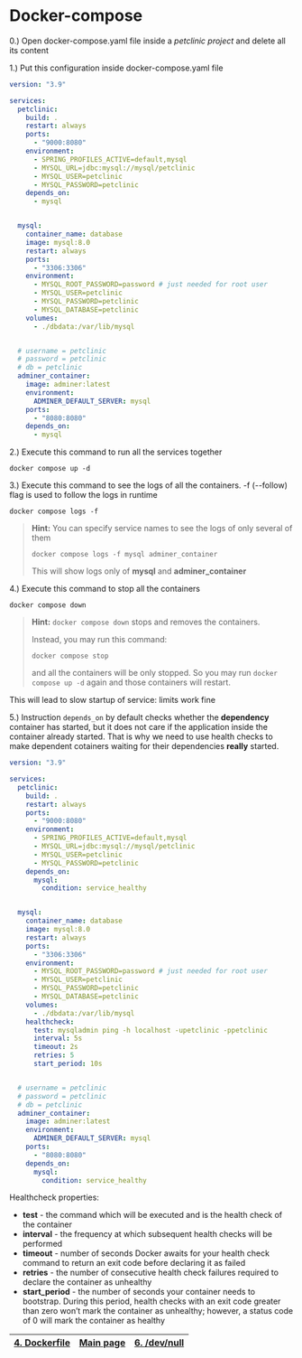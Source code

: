 # Docker-compose

0.) Open docker-compose.yaml file inside a _petclinic project_ and delete all its content

1.) Put this configuration inside docker-compose.yaml file

```yaml
version: "3.9"

services:
  petclinic:
    build: .
    restart: always
    ports:
      - "9000:8080"
    environment:
      - SPRING_PROFILES_ACTIVE=default,mysql
      - MYSQL_URL=jdbc:mysql://mysql/petclinic
      - MYSQL_USER=petclinic
      - MYSQL_PASSWORD=petclinic
    depends_on:
      - mysql


  mysql:
    container_name: database
    image: mysql:8.0
    restart: always
    ports:
      - "3306:3306"
    environment:
      - MYSQL_ROOT_PASSWORD=password # just needed for root user
      - MYSQL_USER=petclinic
      - MYSQL_PASSWORD=petclinic
      - MYSQL_DATABASE=petclinic
    volumes:
      - ./dbdata:/var/lib/mysql


  # username = petclinic
  # password = petclinic
  # db = petclinic
  adminer_container:
    image: adminer:latest
    environment:
      ADMINER_DEFAULT_SERVER: mysql
    ports:
      - "8080:8080"
    depends_on:
      - mysql

```
2.) Execute this command to run all the services together

```shell
docker compose up -d
```

3.) Execute this command to see the logs of all the containers.
-f (--follow) flag is used to follow the logs in runtime

```shell
docker compose logs -f
```

> **Hint:** You can specify service names to see the logs of only several of them
> ```
> docker compose logs -f mysql adminer_container
> ```
> This will show logs only of **mysql** and **adminer_container**

4.) Execute this command to stop all the containers

```shell
docker compose down
```

> **Hint:** ```docker compose down``` stops and removes the containers.
>
> Instead, you may run this command:
> ```shell
> docker compose stop
> ```
> and all the containers will be only stopped. So you may run ```docker compose up -d``` again and those containers will restart.

This will lead to slow startup of service: limits work fine


5.) Instruction ```depends_on``` by default checks whether the **dependency**
container has started, but it does not care if the application inside the container
already started. That is why we need to use health checks to make dependent cotainers 
waiting for their dependencies **really** started.

```yaml
version: "3.9"

services:
  petclinic:
    build: .
    restart: always
    ports:
      - "9000:8080"
    environment:
      - SPRING_PROFILES_ACTIVE=default,mysql
      - MYSQL_URL=jdbc:mysql://mysql/petclinic
      - MYSQL_USER=petclinic
      - MYSQL_PASSWORD=petclinic
    depends_on:
      mysql:
        condition: service_healthy


  mysql:
    container_name: database
    image: mysql:8.0
    restart: always
    ports:
      - "3306:3306"
    environment:
      - MYSQL_ROOT_PASSWORD=password # just needed for root user
      - MYSQL_USER=petclinic
      - MYSQL_PASSWORD=petclinic
      - MYSQL_DATABASE=petclinic
    volumes:
      - ./dbdata:/var/lib/mysql
    healthcheck:
      test: mysqladmin ping -h localhost -upetclinic -ppetclinic
      interval: 5s
      timeout: 2s
      retries: 5
      start_period: 10s


  # username = petclinic
  # password = petclinic
  # db = petclinic
  adminer_container:
    image: adminer:latest
    environment:
      ADMINER_DEFAULT_SERVER: mysql
    ports:
      - "8080:8080"
    depends_on:
      mysql:
        condition: service_healthy
```
Healthcheck properties:
* **test** - the command which will be executed and is the health check of the container
* **interval** - the frequency at which subsequent health checks will be performed
* **timeout** - number of seconds Docker awaits for your health check command to return an exit code before declaring it as failed
* **retries** - the number of consecutive health check failures required to declare the container as unhealthy
* **start_period** - the number of seconds your container needs to bootstrap. During this period, health checks with an exit code greater 
than zero won’t mark the container as unhealthy; however, a status code of 0 will mark the container as healthy


| [4. Dockerfile ](5_Dockerfile.md) | [Main page](README.md) | [6. /dev/null ](README.md) |
|-----------------------------------|------------------------|----------------------------|
